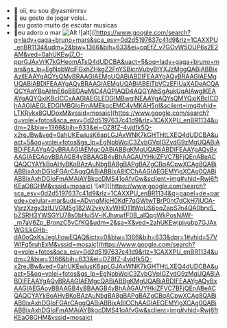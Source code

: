 - 👋 oii, eu sou @yasmimrsv
- 👀 eu gosto de jogar volei..
- 🌱eu gosto muito de escutar musicas
- 💞️eu adoro o mar
![Alt](https://www.google.com/search?q=volei+fotos&sca_esv=0d2d5197637c41d9&rlz=1CAXXPU_enBR1134&udm=2&biw=1366&bih=633&ei=OZ8fZ-4vjdfk5Q-x2reJBw&ved=0ahUKEwiusK6apLGJAxWNK7kGHTHtLXEQ4dUDCBA&uact=5&oq=volei+fotos&gs_lp=EgNpbWciC3ZvbGVpIGZvdG9zMgUQABiABDIFEAAYgAQyBRAAGIAEMgcQABiABBgKMgUQABiABDIFEAAYgAQyBxAAGIAEGAoyBBAAGB4yBBAAGB4yBhAAGAUYHkiZFVC7BFjQEnABeACQAQCYAYkBoAHyBKoBAzAuNbgBA8gBAPgBAZgCBqACpwXCAg8QABiABBixAxhDGIoFGArCAggQABiABBixA8ICChAAGIAEGEMYigXCAg0QABiABBixAxhDGIoFmAMAiAYBkgcDMS41oAfvGw&sclient=img#vhid=Rwj6ftKEaO8GHM&vssid=mosaic)
![alt]([https://www.google.com/search?q=lady+gaga+bruno+mars&sca_esv=0d2d5197637c41d9&rlz=1CAXXPU_enBR1134&udm=2&biw=1366&bih=633&ei=cqEfZ_v7GOvW5OUP6s2E2AM&ved=0ahUKEwj7_O-pprGJAxVrK7kGHeomATsQ4dUDCBA&uact=5&oq=lady+gaga+bruno+mars&gs_lp=EgNpbWciFGxhZHkgZ2FnYSBicnVubyBtYXJzMggQABiABBixAzIIEAAYgAQYsQMyBRAAGIAEMgUQABiABDIFEAAYgAQyBRAAGIAEMgUQABiABDIFEAAYgAQyBRAAGIAEMgUQABiABEiTbVCzEFiUaXADeACQAQCYAaYBoAHnE6oBBDAuMjC4AQPIAQD4AQGYAhSgAukUqAIAwgIKEAAYgAQYQxiKBcICCxAAGIAEGLEDGIMBwgINEAAYgAQYsQMYQxiKBcICDhAAGIAEGLEDGIMBGIoFmAMEkgcEMC4yMKAH5nI&sclient=img#vhid=LTKRykx8GUDoxM&vssid=mosaic](https://www.google.com/search?q=volei+fotos&sca_esv=0d2d5197637c41d9&rlz=1CAXXPU_enBR1134&udm=2&biw=1366&bih=633&ei=OZ8fZ-4vjdfk5Q-x2reJBw&ved=0ahUKEwiusK6apLGJAxWNK7kGHTHtLXEQ4dUDCBA&uact=5&oq=volei+fotos&gs_lp=EgNpbWciC3ZvbGVpIGZvdG9zMgUQABiABDIFEAAYgAQyBRAAGIAEMgcQABiABBgKMgUQABiABDIFEAAYgAQyBxAAGIAEGAoyBBAAGB4yBBAAGB4yBhAAGAUYHkiZFVC7BFjQEnABeACQAQCYAYkBoAHyBKoBAzAuNbgBA8gBAPgBAZgCBqACpwXCAg8QABiABBixAxhDGIoFGArCAggQABiABBixA8ICChAAGIAEGEMYigXCAg0QABiABBixAxhDGIoFmAMAiAYBkgcDMS41oAfvGw&sclient=img#vhid=Rwj6ftKEaO8GHM&vssid=mosaic)
![alt]([https://www.google.com/search?sca_esv=0d2d5197637c41d9&rlz=1CAXXPU_enBR1134&q=papel+de+parede+celular+mar&uds=ADvngMjcH0KdF7qGWtwTBrP0nt7dCkH7jUOA-VsrzXzgx3zlfJVGM5g182W2vkyXvWHD11tWoUS6pqZapS7n4QA0brvS_bZSRH3YWSGYU78s0bHui5V-iKJhwwfF0B_aIQqgWkPosNAW-_m7aV6Zp_BronzC5vCfKQ&udm=2&sa=X&ved=2ahUKEwjpjvubp7GJAxWGILkGHb-dA0oQxKsJegUIowEQAQ&ictx=0&biw=1366&bih=633&dpr=1#vhid=57VWIFq5ruhExM&vssid=mosaic](https://www.google.com/search?q=volei+fotos&sca_esv=0d2d5197637c41d9&rlz=1CAXXPU_enBR1134&udm=2&biw=1366&bih=633&ei=OZ8fZ-4vjdfk5Q-x2reJBw&ved=0ahUKEwiusK6apLGJAxWNK7kGHTHtLXEQ4dUDCBA&uact=5&oq=volei+fotos&gs_lp=EgNpbWciC3ZvbGVpIGZvdG9zMgUQABiABDIFEAAYgAQyBRAAGIAEMgcQABiABBgKMgUQABiABDIFEAAYgAQyBxAAGIAEGAoyBBAAGB4yBBAAGB4yBhAAGAUYHkiZFVC7BFjQEnABeACQAQCYAYkBoAHyBKoBAzAuNbgBA8gBAPgBAZgCBqACpwXCAg8QABiABBixAxhDGIoFGArCAggQABiABBixA8ICChAAGIAEGEMYigXCAg0QABiABBixAxhDGIoFmAMAiAYBkgcDMS41oAfvGw&sclient=img#vhid=Rwj6ftKEaO8GHM&vssid=mosaic)
